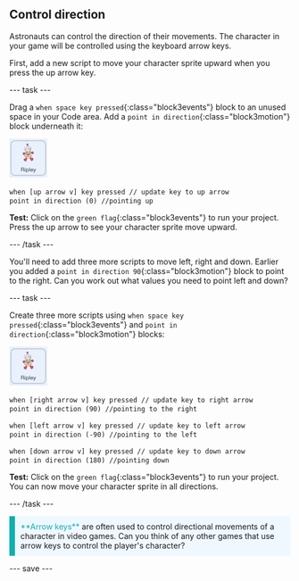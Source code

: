 ## Control direction

Astronauts can control the direction of their movements. The character in your game will be controlled using the keyboard arrow keys.

First, add a new script to move your character sprite upward when you press the up arrow key.

--- task ---

Drag a `when space key pressed`{:class="block3events"} block to an unused space in your Code area. Add a `point in direction`{:class="block3motion"} block underneath it:

![the Ripley sprite icon](images/ripley-sprite-icon.png)

```blocks3
when [up arrow v] key pressed // update key to up arrow
point in direction (0) //pointing up
```

**Test:** Click on the `green flag`{:class="block3events"} to run your project. Press the up arrow to see your character sprite move upward. 

--- /task ---

You'll need to add three more scripts to move left, right and down. Earlier you added a `point in direction 90`{:class="block3motion"} block to point to the right. Can you work out what values you need to point left and down?

--- task ---

Create three more scripts using `when space key pressed`{:class="block3events"} and `point in direction`{:class="block3motion"} blocks:

![the Ripley sprite icon](images/ripley-sprite-icon.png)

```blocks3
when [right arrow v] key pressed // update key to right arrow
point in direction (90) //pointing to the right
```

```blocks3
when [left arrow v] key pressed // update key to left arrow
point in direction (-90) //pointing to the left
```

```blocks3
when [down arrow v] key pressed // update key to down arrow
point in direction (180) //pointing down
```

**Test:** Click on the `green flag`{:class="block3events"} to run your project. You can now move your character sprite in all directions.

--- /task ---

<p style="border-left: solid; border-width:10px; border-color: #0faeb0; background-color: aliceblue; padding: 10px;">
<span style="color: #0faeb0">**Arrow keys**</span> are often used to control directional movements of a character in video games. Can you think of any other games that use arrow keys to control the player's character? 
</p>

--- save ---